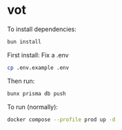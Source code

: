 # vot

To install dependencies:

```bash
bun install
```

First install:
Fix a .env

```bash
cp .env.example .env
```

Then run:

```bash
bunx prisma db push
```

To run (normally):

```bash
docker compose --profile prod up -d
```
